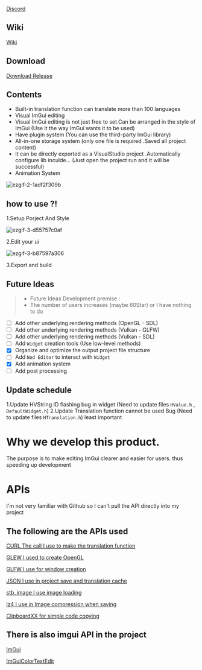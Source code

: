 
[Discord](https://discord.gg/JpkSc6EJQ7)

Wiki
---------------------------------------
[Wiki](https://github.com/Half-People/HImGuiEditor/wiki)

Download
----------------------------------------
[Download Release](https://github.com/Half-People/HImGuiEditor/releases)

Contents
----------------------------------------
- Built-in translation function can translate more than 100 languages
- Visual ImGui editing
- Visual ImGui editing is not just free to set.Can be arranged in the style of ImGui (Use it the way ImGui wants it to be used)
- Have plugin system (You can use the third-party ImGui library)
- All-in-one storage system (only one file is required .Saved all project content)
- It can be directly exported as a VisualStudio project .Automatically configure lib inculde... (Just open the project run and it will be successful)
- Animation System 

![ezgif-2-1adf2f309b](https://github.com/Half-People/HImGuiEditor/assets/56476339/50228b87-e047-415b-abb3-467839e6ad41)

how to use ?!
----------------------------------------
1.Setup Porject And Style

![ezgif-3-d55757c0af](https://github.com/Half-People/HImGuiEditor/assets/56476339/f12415b6-0b2a-4ebb-ae21-552c54493cba)


2.Edit your ui

![ezgif-3-b87597a306](https://github.com/Half-People/HImGuiEditor/assets/56476339/b07e63cb-227b-4625-a4b2-faf50446841c)

3.Export and build

Future Ideas
----------------------------------------


> - Future Ideas Development premise :
> - The number of users increases (maybe 60Star) or I have nothing to do

- [ ] Add other underlying rendering methods (OpenGL - SDL)
- [ ] Add other underlying rendering methods (Vulkan - GLFW)
- [ ] Add other underlying rendering methods (Vulkan - SDL)
- [ ] Add `Widget` creation tools (Use low-level methods)
- [x] Organize and optimize the output project file structure
- [ ] Add `Nod Editor` to interact with `Widget`
- [x] Add animation system
- [ ] Add post processing

Update schedule
-------------------------------------
1.Update HVString ID flashing bug in widget (Need to update files `HValue.h` , `DefaultWidget.h`)
2.Update Translation function cannot be used Bug (Need to update files `HTranslation.h`) least important

# Why we develop this product.

 The purpose is to make editing
 ImGui clearer and easier for users.
 thus speeding up development

# APIs
I'm not very familiar with Github so I can't pull the API directly into my project

The following are the APIs used
------------------------------------------------------------------------

[CURL  The call I use to make the translation function](https://curl.se/)

[GLEW  I used to create OpenGL](https://glew.sourceforge.net/)

[GLFW  I use for window creation](https://www.glfw.org/)

[JSON  I use in project save and translation cache](https://json.nlohmann.me/)

[stb_image I use image loading](https://github.com/nothings/stb/blob/master/stb_image.h)

[lz4 I use in Image compression when saving](https://github.com/lz4/lz4)

[ClipboardXX for simple code copying](https://github.com/Arian8j2/ClipboardXX)

There is also imgui API in the project
--------------------------------------------------------------------------

[ImGui](https://github.com/ocornut/imgui)

[ImGuiColorTextEdit](https://github.com/BalazsJako/ImGuiColorTextEdit)
